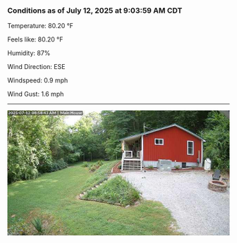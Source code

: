 ### Conditions as of July 12, 2025 at 9:03:59 AM CDT 

Temperature: 80.20 &deg;F

Feels like: 80.20 &deg;F

Humidity: 87%

Wind Direction: ESE

Windspeed: 0.9 mph

Wind Gust: 1.6 mph

---

<img src="./images/latest.jpeg"/>

